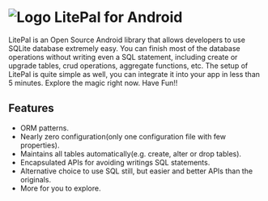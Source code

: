 # ![Logo](https://github.com/LitePalFramework/LitePal/blob/master/sample/res/drawable-ldpi/logo.png) LitePal for Android
LitePal is an Open Source Android library that allows developers to use SQLite database extremely easy. You can finish most of the database operations without writing even a SQL statement, including create or upgrade tables, crud operations, aggregate functions, etc. The setup of LitePal is quite simple as well, you can integrate it into your app in less than 5 minutes. 
Explore the magic right now. Have Fun!!

## Features
 * ORM patterns.
 * Nearly zero configuration(only one configuration file with few properties).
 * Maintains all tables automatically(e.g. create, alter or drop tables).
 * Encapsulated APIs for avoiding writings SQL statements.
 * Alternative choice to use SQL still, but easier and better APIs than the originals.
 * More for you to explore.
 
